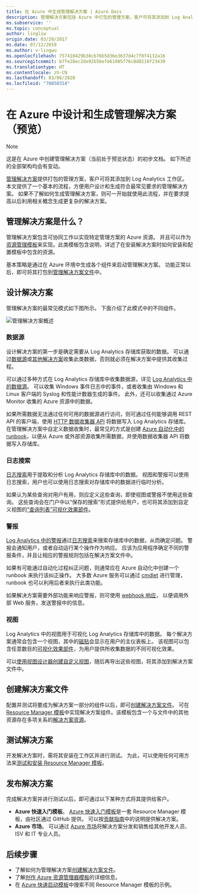 ```yaml
---
title: 在 Azure 中生成管理解决方案 | Azure Docs
description: 管理解决方案包括 Azure 中打包的管理方案，客户可将其添加到 Log Analytics 工作区。  本文提供有关如何创建要在自己的环境中使用或可供客户使用的管理解决方案的详细信息。
ms.subservice: ''
ms.topic: conceptual
author: lingliw
origin.date: 03/20/2017
ms.date: 07/12/2019
ms.author: v-lingwu
ms.openlocfilehash: 757410429b38cb76b5d36e3637d4c7f8f4132a16
ms.sourcegitcommit: b7fe28ec2de92b5befe61985f76c8d0216f23430
ms.translationtype: HT
ms.contentlocale: zh-CN
ms.lasthandoff: 03/06/2020
ms.locfileid: "78850314"
---
```

# <a name="design-and-build-a-management-solution-in-azure-preview"></a>在 Azure 中设计和生成管理解决方案（预览）
> [!NOTE]
> 这是在 Azure 中创建管理解决方案（当前处于预览状态）的初步文档。 如下所述的全部架构均会有变动。

[管理解决方案]( solutions.md)提供打包的管理方案，客户可将其添加到 Log Analytics 工作区。  本文提供了一个基本的流程，方便用户设计和生成符合最常见要求的管理解决方案。  如果不了解如何生成管理解决方案，则可一开始就使用此流程，并在要求提高以后利用相关概念生成更复杂的解决方案。

## <a name="what-is-a-management-solution"></a>管理解决方案是什么？

管理解决方案包含可协同工作以实现特定管理方案的 Azure 资源。  并且可以作为[资源管理模板](../../azure-resource-manager/templates/quickstart-create-templates-use-the-portal.md)来实现。此类模板包含说明，详述了在安装解决方案时如何安装和配置模板中包含的资源。

基本策略是通过在 Azure 环境中生成各个组件来启动管理解决方案。  功能正常以后，即可将其打包到[管理解决方案文件]( solutions-solution-file.md)中。 


## <a name="design-your-solution"></a>设计解决方案
管理解决方案的最常见模式如下图所示。  下面介绍了此模式中的不同组件。

![管理解决方案概述](media/solutions-creating/solution-overview.png)


### <a name="data-sources"></a>数据源
设计解决方案的第一步是确定需要从 Log Analytics 存储库获取的数据。  可以通过[数据源](../../azure-monitor/platform/agent-data-sources.md)或[其他解决方案]( solutions.md)收集此类数据，否则就必须在解决方案中提供其收集过程。

可以通过多种方式在 Log Analytics 存储库中收集数据源，详见 [Log Analytics 中的数据源](../../azure-monitor/platform/agent-data-sources.md)。  可以收集 Windows 事件日志中的事件，或者收集由 Windows 和 Linux 客户端的 Syslog 和性能计数器生成的事件。  此外，还可以收集通过 Azure Monitor 收集的 Azure 资源中的数据。  

如果所需数据无法通过任何可用的数据源进行访问，则可通过任何能够调用 REST API 的客户端，使用 [HTTP 数据收集器 API](../../azure-monitor/platform/data-collector-api.md) 将数据写入 Log Analytics 存储库。  在管理解决方案中自定义数据收集时，最常见的方式是创建 [Azure 自动化中的 runbook](../../automation/automation-runbook-types.md)，以便从 Azure 或外部资源收集所需数据，并使用数据收集器 API 将数据写入存储库。  

### <a name="log-searches"></a>日志搜索
[日志搜索](../../azure-monitor/log-query/log-query-overview.md)用于提取和分析 Log Analytics 存储库中的数据。  视图和警报可以使用日志搜索，用户也可以使用日志搜索对存储库中的数据进行临时分析。  

如果认为某些查询对用户有用，则应定义这些查询，即使视图或警报不使用这些查询。  这些查询会在门户中以“保存的搜索”形式提供给用户，也可将其添加到自定义视图的[“查询列表”可视化效果部件](../../azure-monitor/platform/view-designer-parts.md#list-of-queries-part)。

### <a name="alerts"></a>警报
[Log Analytics 中的警报](../../azure-monitor/platform/alerts-overview.md)通过[日志搜索](#log-searches)来搜索存储库中的数据，从而确定问题。  警报会通知用户，或者自动运行某个操作作为响应。 应该为应用程序确定不同的警报条件，并且让相应的警报规则包括在解决方案文件中。

如果有可能通过自动化过程纠正问题，则通常应在 Azure 自动化中创建一个 runbook 来执行该纠正操作。  大多数 Azure 服务可以通过 [cmdlet](https://docs.microsoft.com/powershell/azure/overview) 进行管理，runbook 也可以利用后者来执行此类功能。

如果解决方案需要外部功能来响应警报，则可使用 [webhook 响应](../../azure-monitor/platform/alerts-metric.md)，  以便调用外部 Web 服务，发送警报中的信息。

### <a name="views"></a>视图
Log Analytics 中的视图用于可视化 Log Analytics 存储库中的数据。  每个解决方案通常会包含一个视图，其中的[磁贴](../../azure-monitor/platform/view-designer-tiles.md)会显示在用户的主仪表板上。  该视图可以包含任意数目的[可视化效果部件](../../azure-monitor/platform/view-designer-parts.md)，为用户提供所收集数据的不同可视化效果。

可以[使用视图设计器创建自定义视图](../../azure-monitor/platform/view-designer.md)，随后再导出这些视图，将其添加到解决方案文件中。  


## <a name="create-solution-file"></a>创建解决方案文件
配置并测试将要成为解决方案一部分的组件以后，即可[创建解决方案文件]( solutions-solution-file.md)。  可在 [Resource Manager 模板](../../azure-resource-manager/templates/template-syntax.md)中实现解决方案组件。该模板包含一个与文件中的其他资源存在多项关系的[解决方案资源]( solutions-solution-file.md#solution-resource)。  


## <a name="test-your-solution"></a>测试解决方案
开发解决方案时，需将其安装在工作区并进行测试。  为此，可以使用任何可用方法来[测试和安装 Resource Manager 模板](../../azure-resource-manager/templates/deploy-powershell.md)。

## <a name="publish-your-solution"></a>发布解决方案
完成解决方案并进行测试以后，即可通过以下某种方式将其提供给客户。

- **Azure 快速入门模板**。  [Azure 快速入门模板](https://www.azure.cn/resources/templates/)是一套 Resource Manager 模板，由社区通过 GitHub 提供。  可以按[贡献指南](https://github.com/Azure/azure-quickstart-templates/tree/master/1-CONTRIBUTION-GUIDE)中的说明提供解决方案。
- **Azure 市场**。  可以通过 [Azure 市场](https://market.azure.cn/zh-cn/marketplace/)将解决方案分发和销售给其他开发人员、ISV 和 IT 专业人员。 



## <a name="next-steps"></a>后续步骤
* 了解如何为管理解决方案[创建解决方案文件]( solutions-solution-file.md)。
* 了解[创作 Azure 资源管理器模板](../../azure-resource-manager/resource-group-authoring-templates.md)的详细信息。
* 在 [Azure 快速启动模板](https://docs.microsoft.com/azure/templates)中搜索不同 Resource Manager 模板的示例。




